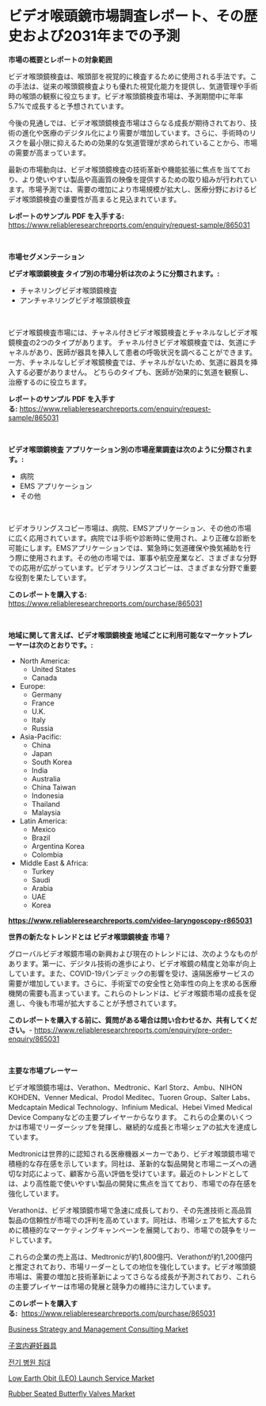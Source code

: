 <p><h1>ビデオ喉頭鏡市場調査レポート、その歴史および2031年までの予測</h1></p><p><strong>市場の概要とレポートの対象範囲</strong></p>
<p><p>ビデオ喉頭鏡検査は、喉頭部を視覚的に検査するために使用される手法です。この手法は、従来の喉頭鏡検査よりも優れた視覚化能力を提供し、気道管理や手術時の喉頭の観察に役立ちます。ビデオ喉頭鏡検査市場は、予測期間中に年率5.7%で成長すると予想されています。</p><p>今後の見通しでは、ビデオ喉頭鏡検査市場はさらなる成長が期待されており、技術の進化や医療のデジタル化により需要が増加しています。さらに、手術時のリスクを最小限に抑えるための効果的な気道管理が求められていることから、市場の需要が高まっています。</p><p>最新の市場動向は、ビデオ喉頭鏡検査の技術革新や機能拡張に焦点を当てており、より使いやすい製品や高画質の映像を提供するための取り組みが行われています。市場予測では、需要の増加により市場規模が拡大し、医療分野におけるビデオ喉頭鏡検査の重要性が高まると見込まれています。</p></p>
<p><strong>レポートのサンプル PDF を入手する:</strong> <a href="https://www.reliableresearchreports.com/enquiry/request-sample/865031">https://www.reliableresearchreports.com/enquiry/request-sample/865031</a></p>
<p>&nbsp;</p>
<p><strong>市場セグメンテーション</strong></p>
<p><strong>ビデオ喉頭鏡検査 タイプ別の市場分析は次のように分類されます。:</strong></p>
<p><ul><li>チャネリングビデオ喉頭鏡検査</li><li>アンチャネリングビデオ喉頭鏡検査</li></ul></p>
<p>&nbsp;</p>
<p><p>ビデオ喉鏡検査市場には、チャネル付きビデオ喉鏡検査とチャネルなしビデオ喉鏡検査の2つのタイプがあります。 チャネル付きビデオ喉鏡検査では、気道にチャネルがあり、医師が器具を挿入して患者の呼吸状況を調べることができます。 一方、チャネルなしビデオ喉鏡検査では、チャネルがないため、気道に器具を挿入する必要がありません。 どちらのタイプも、医師が効果的に気道を観察し、治療するのに役立ちます。</p></p>
<p><strong>レポートのサンプル PDF を入手する:</strong>&nbsp;<a href="https://www.reliableresearchreports.com/enquiry/request-sample/865031">https://www.reliableresearchreports.com/enquiry/request-sample/865031</a></p>
<p>&nbsp;</p>
<p><strong> ビデオ喉頭鏡検査 アプリケーション別の市場産業調査は次のように分類されます。:</strong></p>
<p><ul><li>病院</li><li>EMS アプリケーション</li><li>その他</li></ul></p>
<p>&nbsp;</p>
<p><p>ビデオラリングスコピー市場は、病院、EMSアプリケーション、その他の市場に広く応用されています。病院では手術や診断時に使用され、より正確な診断を可能にします。EMSアプリケーションでは、緊急時に気道確保や換気補助を行う際に使用されます。その他の市場では、軍事や航空産業など、さまざまな分野での応用が広がっています。ビデオラリングスコピーは、さまざまな分野で重要な役割を果たしています。</p></p>
<p><strong>このレポートを購入する:</strong>&nbsp; <a href="https://www.reliableresearchreports.com/purchase/865031">https://www.reliableresearchreports.com/purchase/865031</a></p>
<p>&nbsp;</p>
<p><strong>地域に関して言えば、ビデオ喉頭鏡検査 地域ごとに利用可能なマーケットプレーヤーは次のとおりです。:</strong></p>
<p><ul>
    <li>
        North America:
        <ul>
            <li>United States</li>
            <li>Canada</li>
        </ul>
    </li>
    <li>
        Europe:
        <ul>
            <li>Germany</li>
            <li>France</li>
            <li>U.K.</li>
            <li>Italy</li>
            <li>Russia</li>
        </ul>
    </li>
    <li>
        Asia-Pacific:
        <ul>
            <li>China</li>
            <li>Japan</li>
            <li>South Korea</li>
            <li>India</li>
            <li>Australia</li>
            <li>China Taiwan</li>
            <li>Indonesia</li>
            <li>Thailand</li>
            <li>Malaysia</li>
        </ul>
    </li>
    <li>
        Latin America:
        <ul>
            <li>Mexico</li>
            <li>Brazil</li>
            <li>Argentina Korea</li>
            <li>Colombia</li>
        </ul>
    </li>
    <li>
        Middle East & Africa:
        <ul>
            <li>Turkey</li>
            <li>Saudi</li>
            <li>Arabia</li>
            <li>UAE</li>
            <li>Korea</li>
        </ul>
    </li>
    </ul></p>
<p><strong><a href="https://www.reliableresearchreports.com/video-laryngoscopy-r865031">https://www.reliableresearchreports.com/video-laryngoscopy-r865031</a></strong>&nbsp;</p>
<p><strong>世界の新たなトレンドとは ビデオ喉頭鏡検査 市場？</strong></p>
<p><p>グローバルビデオ喉鏡市場の新興および現在のトレンドには、次のようなものがあります。第一に、デジタル技術の進歩により、ビデオ喉鏡の精度と効率が向上しています。また、COVID-19パンデミックの影響を受け、遠隔医療サービスの需要が増加しています。さらに、手術室での安全性と効率性の向上を求める医療機関の需要も高まっています。これらのトレンドは、ビデオ喉鏡市場の成長を促進し、今後も市場が拡大することが予想されています。</p></p>
<p><strong>このレポートを購入する前に、質問がある場合は問い合わせるか、共有してください。</strong>- <a href="https://www.reliableresearchreports.com/enquiry/pre-order-enquiry/865031">https://www.reliableresearchreports.com/enquiry/pre-order-enquiry/865031</a></p>
<p>&nbsp;</p>
<p><strong>主要な市場プレーヤー</strong></p>
<p><p>ビデオ喉頭鏡市場は、Verathon、Medtronic、Karl Storz、Ambu、NIHON KOHDEN、Venner Medical、Prodol Meditec、Tuoren Group、Salter Labs、Medcaptain Medical Technology、Infinium Medical、Hebei Vimed Medical Device Companyなどの主要プレイヤーからなります。 これらの企業のいくつかは市場でリーダーシップを発揮し、継続的な成長と市場シェアの拡大を達成しています。</p><p>Medtronicは世界的に認知される医療機器メーカーであり、ビデオ喉頭鏡市場で積極的な存在感を示しています。同社は、革新的な製品開発と市場ニーズへの適切な対応によって、顧客から高い評価を受けています。最近のトレンドとしては、より高性能で使いやすい製品の開発に焦点を当てており、市場での存在感を強化しています。</p><p>Verathonは、ビデオ喉頭鏡市場で急速に成長しており、その先進技術と高品質製品の信頼性が市場での評判を高めています。同社は、市場シェアを拡大するために積極的なマーケティングキャンペーンを展開しており、市場での競争をリードしています。</p><p>これらの企業の売上高は、Medtronicが約1,800億円、Verathonが約1,200億円と推定されており、市場リーダーとしての地位を強化しています。ビデオ喉頭鏡市場は、需要の増加と技術革新によってさらなる成長が予測されており、これらの主要プレイヤーは市場の発展と競争力の維持に注力しています。</p></p>
<p><strong>このレポートを購入する:</strong>&nbsp;&nbsp;<a href="https://www.reliableresearchreports.com/purchase/865031">https://www.reliableresearchreports.com/purchase/865031</a></p>
<p><p><a href="https://medium.com/@joanacasper19/business-strategy-and-management-consulting-market-the-key-to-successful-business-strategy-b33d5f8033ad">Business Strategy and Management Consulting Market</a></p><p><a href="https://github.com/roulaayoub-saad/Market-Research-Report-List-1/blob/main/152412758668.md">子宮内避妊器具</a></p><p><a href="https://medium.com/@dessierohan2023/%EC%A0%84%EA%B8%B0-%EB%B3%91%EC%9B%90-%EC%B9%A8%EB%8C%80-%EC%8B%9C%EC%9E%A5-%EA%B7%9C%EB%AA%A8-%EC%8B%9C%EC%9E%A5-%EC%A0%84%EB%A7%9D-%EB%B0%8F-%EC%8B%9C%EC%9E%A5-%EC%98%88%EC%B8%A1-2024%EB%85%84%EB%B6%80%ED%84%B0-2031%EB%85%84%EA%B9%8C%EC%A7%80-7ed9dd449fc0">전기 병원 침대</a></p><p><a href="https://medium.com/@loganunn65756/low-earth-obit-leo-launch-service-market-competitive-analysis-market-trends-and-forecast-to-56646059ac84">Low Earth Obit (LEO) Launch Service Market</a></p><p><a href="https://www.linkedin.com/pulse/decoding-rubber-seated-butterfly-valves-market-metrics-share-jcydc">Rubber Seated Butterfly Valves Market</a></p></p>
